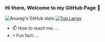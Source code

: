 ### Hi there, Welcome to my GitHub Page 👋

![Anurag's GitHub stats](https://github-readme-stats.vercel.app/api?username=AsRaNi1&show_icons=true&theme=vision-friendly-dark)
[![Top Langs](https://github-readme-stats.vercel.app/api/top-langs/?username=AsRaNi1)](https://github.com/anuraghazra/github-readme-stats)

<!-- - 🔭 I’m currently working on R-Cell (a self made blockchain based crypto-currency) -->
<!-- - 🌱 I’m currently learning ... -->
<!-- - 👯 I’m looking to collaborate on ... -->
<!-- - 🤔 I’m looking for help with ... -->
<!-- - 💬 Ask me about ... -->
- 📫 How to reach me: ...
- ⚡ Fun fact: ...
